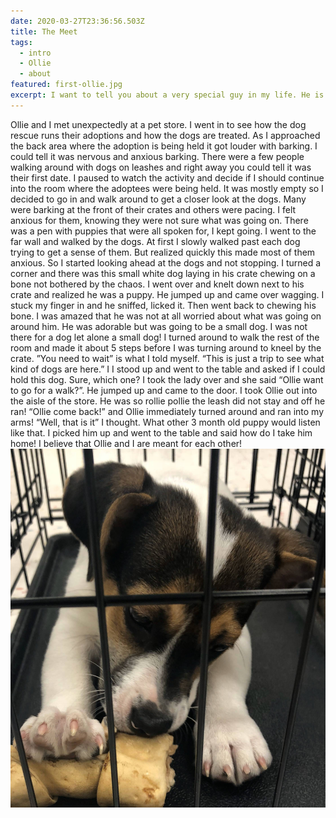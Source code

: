 ```yaml
---
date: 2020-03-27T23:36:56.503Z
title: The Meet
tags:
  - intro
  - Ollie
  - about
featured: first-ollie.jpg
excerpt: I want to tell you about a very special guy in my life. He is happy all the time!
---
```


Ollie and I met unexpectedly at a pet store. I went in to see how the dog rescue runs their adoptions and how the dogs are treated. As I approached the back area where the adoption is being held it got louder with barking. I could tell it was nervous and anxious barking. There were a few people walking around with dogs on leashes and right away you could tell it was their first date. I paused to watch the activity and decide if I should continue into the room where the adoptees were being held. It was mostly empty so I decided to go in and walk around to get a closer look at the dogs. Many were barking at the front of their crates and others were pacing. I felt anxious for them, knowing they were not sure what was going on. There was a pen with puppies that were all spoken for, I kept going. I went to the far wall and walked by the dogs. At first I slowly walked past each dog trying to get a sense of them. But realized quickly this made most of them anxious. So I started looking ahead at the dogs and not stopping. I turned a corner and there was this small white dog laying in his crate chewing on a bone not bothered by the chaos. I went over and knelt down next to his crate and realized he was a puppy. He jumped up and came over wagging. I stuck my finger in and he sniffed, licked it. Then went back to chewing his bone. I was amazed that he was not at all worried about what was going on around him. He was adorable but was going to be a small dog. I was not there for a dog let alone a small dog! I turned around to walk the rest of the room and made it about 5 steps before I was turning around to kneel by the crate. ”You need to wait” is what I told myself. “This is just a trip to see what kind of dogs are here.” I I stood up and went to the table and asked if I could hold this dog. Sure, which one? I took the lady over and she said “Ollie want to go for a walk?”. He jumped up and came to the door. I took Ollie out into the aisle of the store. He was so rollie pollie the leash did not stay and off he ran! “Ollie come back!” and Ollie immediately turned around and ran into my arms! “Well, that is it” I thought. What other 3 month old puppy would listen like that. I picked him up and went to the table and said how do I take him home! I believe that Ollie and I are meant for each other!
<img src="first-ollie.jpg" alt="First Ollie Sighting!"/>

[gatsby]: https://github.com/gatsbyjs/gatsby
[df]: https://daringfireball.net/colophon/
[vscode]: https://code.visualstudio.com/
[hyper]: https://hyper.is/
[media-temple]: https://mediatemple.net
[remark]: https://www.npmjs.com/package/remark
[gatsby-plugin-catch-links]: https://www.npmjs.com/package/gatsby-plugin-catch-links
[gatsby-plugin-styled-components]: https://www.npmjs.com/package/gatsby-plugin-styled-components
[gatsby-source-filesystem]: https://www.npmjs.com/package/gatsby-source-filesystem
[gatsby-transformer-remark]: https://www.npmjs.com/package/gatsby-transformer-remark
[gatsby-remark-copy-linked-files]: https://www.npmjs.com/package/gatsby-remark-copy-linked-files
[gatsby-remark-prismjs]: https://www.npmjs.com/package/gatsby-remark-prismjs
[gatsby-remark-smartypants]: https://www.npmjs.com/package/gatsby-remark-smartypants
[gatsby-plugin-react-helmet]: https://www.npmjs.com/package/gatsby-plugin-react-helmet
[gatsby-plugin-offline]: https://www.npmjs.com/package/gatsby-plugin-offline
[styled-components]: https://www.styled-components.com/
[google-fonts]: https://fonts.google.com/
[webfontloader]: https://github.com/typekit/webfontloader
